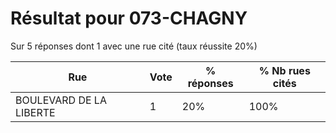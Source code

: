# Résultat pour 073-CHAGNY

Sur 5 réponses dont 1 avec une rue cité (taux réussite 20%)

| Rue | Vote | % réponses | % Nb rues cités|
|-----|------|------------|----------------|
| BOULEVARD DE LA LIBERTE | 1 | 20% | 100%|
